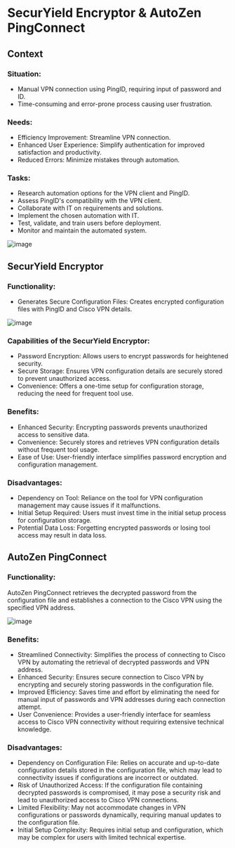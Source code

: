 # SecurYield Encryptor & AutoZen PingConnect

## Context

### Situation:
+ Manual VPN connection using PingID, requiring input of password and ID.
+ Time-consuming and error-prone process causing user frustration.

### Needs:

+ Efficiency Improvement: Streamline VPN connection.
+ Enhanced User Experience: Simplify authentication for improved satisfaction and productivity.
+ Reduced Errors: Minimize mistakes through automation.

### Tasks:
+ Research automation options for the VPN client and PingID.
+ Assess PingID's compatibility with the VPN client.
+ Collaborate with IT on requirements and solutions.
+ Implement the chosen automation with IT.
+ Test, validate, and train users before deployment.
+ Monitor and maintain the automated system.

![image](https://github.com/user-attachments/assets/4e583b28-954b-4ab0-91a9-10b0b441c435)


## SecurYield Encryptor

### Functionality:
+ Generates Secure Configuration Files: Creates encrypted configuration files with PingID and Cisco VPN details.

![image](https://github.com/user-attachments/assets/19426e39-748b-4a7e-a250-2ab7abc03279)

### Capabilities of the SecurYield Encryptor:
+ Password Encryption: Allows users to encrypt passwords for heightened security.
+ Secure Storage: Ensures VPN configuration details are securely stored to prevent unauthorized access.
+ Convenience: Offers a one-time setup for configuration storage, reducing the need for frequent tool use.

### Benefits:
+ Enhanced Security: Encrypting passwords prevents unauthorized access to sensitive data.
+ Convenience: Securely stores and retrieves VPN configuration details without frequent tool usage.
+ Ease of Use: User-friendly interface simplifies password encryption and configuration management.

### Disadvantages:
+ Dependency on Tool: Reliance on the tool for VPN configuration management may cause issues if it malfunctions.
+ Initial Setup Required: Users must invest time in the initial setup process for configuration storage.
+ Potential Data Loss: Forgetting encrypted passwords or losing tool access may result in data loss.

## AutoZen PingConnect

### Functionality:
AutoZen PingConnect retrieves the decrypted password from the configuration file and establishes a connection to the Cisco VPN using the specified VPN address.

![image](https://github.com/user-attachments/assets/99830519-ec27-4ca6-a359-e45858a27b7b)

### Benefits:
+ Streamlined Connectivity: Simplifies the process of connecting to Cisco VPN by automating the retrieval of decrypted passwords and VPN address.
+ Enhanced Security: Ensures secure connection to Cisco VPN by encrypting and securely storing passwords in the configuration file.
+ Improved Efficiency: Saves time and effort by eliminating the need for manual input of passwords and VPN addresses during each connection attempt.
+ User Convenience: Provides a user-friendly interface for seamless access to Cisco VPN connectivity without requiring extensive technical knowledge.

### Disadvantages:
+ Dependency on Configuration File: Relies on accurate and up-to-date configuration details stored in the configuration file, which may lead to connectivity issues if configurations are incorrect or outdated.
+ Risk of Unauthorized Access: If the configuration file containing decrypted passwords is compromised, it may pose a security risk and lead to unauthorized access to Cisco VPN connections.
+ Limited Flexibility: May not accommodate changes in VPN configurations or passwords dynamically, requiring manual updates to the configuration file.
+ Initial Setup Complexity: Requires initial setup and configuration, which may be complex for users with limited technical expertise.






